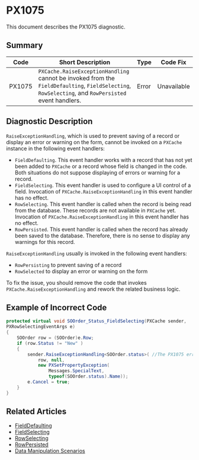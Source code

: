 # PX1075
This document describes the PX1075 diagnostic.

## Summary

| Code   | Short Description                                                                                                                                   | Type  | Code Fix    | 
| ------ | --------------------------------------------------------------------------------------------------------------------------------------------------- | ----- | ----------- | 
| PX1075 | `PXCache.RaiseExceptionHandling` cannot be invoked from the `FieldDefaulting`, `FieldSelecting`, `RowSelecting`, and `RowPersisted` event handlers. | Error | Unavailable |

## Diagnostic Description
`RaiseExceptionHandling`, which is used to prevent saving of a record or display an error or warning on the form, cannot be invoked on a `PXCache` instance in the following event handlers: 

 - `FieldDefaulting`. This event handler works with a record that has not yet been added to `PXCache` or a record whose field is changed in the code. Both situations do not suppose displaying of errors or warning for a record.
 - `FieldSelecting`. This event handler is used to configure a UI control of a field. Invocation of `PXCache.RaiseExceptionHandling` in this event handler has no effect.
 - `RowSelecting`. This event handler is called when the record is being read from the database. These records are not available in `PXCache` yet. Invocation of `PXCache.RaiseExceptionHandling` in this event handler has no effect.
 - `RowPersisted`. This event handler is called when the record has already been saved to the database. Therefore, there is no sense to display any warnings for this record.

`RaiseExceptionHandling` usually is invoked in the following event handlers:

 - `RowPersisting` to prevent saving of a record
 - `RowSelected` to display an error or warning on the form

To fix the issue, you should remove the code that invokes `PXCache.RaiseExceptionHandling` and rework the related business logic.

## Example of Incorrect Code

```C#
protected virtual void SOOrder_Status_FieldSelecting(PXCache sender,
PXRowSelectingEventArgs e)
{
    SOOrder row = (SOOrder)e.Row;
    if (row.Status != "New" )
    {
        sender.RaiseExceptionHandling<SOOrder.status>( //The PX1075 error is displayed for this line.
            row, null,
            new PXSetPropertyException(
                Messages.SpecialText,
                typeof(SOOrder.status).Name));
        e.Cancel = true;
    }
}
```

## Related Articles

 - [FieldDefaulting](https://help.acumatica.com/Help?ScreenId=ShowWiki&pageid=6db70fe7-3fc3-4e05-d3a6-5ecb93bea6a9)
 - [FieldSelecting](https://help.acumatica.com/Help?ScreenId=ShowWiki&pageid=7afeed34-d321-02e8-bc8a-853d66732de3)
 - [RowSelecting](https://help.acumatica.com/Help?ScreenId=ShowWiki&pageid=3914d39a-0394-c506-92b5-3bbe3b044cbb)
 - [RowPersisted](https://help.acumatica.com/Help?ScreenId=ShowWiki&pageid=ac686a56-ea6d-5ece-1063-a2842fb9aaa0)
 - [Data Manipulation Scenarios](https://help.acumatica.com/Help?ScreenId=ShowWiki&pageid=d9cf6274-f5c8-43e7-9d13-9b423113d67e)